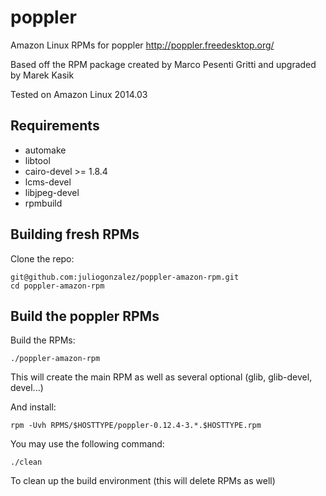 poppler
=======

Amazon Linux RPMs for poppler <http://poppler.freedesktop.org/>

Based off the RPM package created by Marco Pesenti Gritti and upgraded by Marek Kasik

Tested on Amazon Linux 2014.03


Requirements
------------

* automake
* libtool
* cairo-devel >= 1.8.4
* lcms-devel
* libjpeg-devel
* rpmbuild


Building fresh RPMs
-------------------

Clone the repo: 

    git@github.com:juliogonzalez/poppler-amazon-rpm.git
    cd poppler-amazon-rpm

Build the poppler RPMs
---------------------

Build the RPMs:

    ./poppler-amazon-rpm

This will create the main RPM as well as several optional (glib, glib-devel, devel...)

And install:

    rpm -Uvh RPMS/$HOSTTYPE/poppler-0.12.4-3.*.$HOSTTYPE.rpm

You may use the following command:

    ./clean

To clean up the build environment (this will delete RPMs as well)
